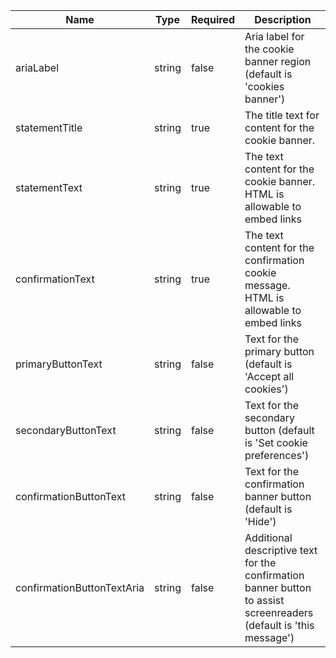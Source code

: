 | Name                       | Type   | Required | Description                                                                                                        |
| -------------------------- | ------ | -------- | ------------------------------------------------------------------------------------------------------------------ |
| ariaLabel                  | string | false    | Aria label for the cookie banner region (default is 'cookies banner')                                              |
| statementTitle             | string | true     | The title text for content for the cookie banner.                                                                  |
| statementText              | string | true     | The text content for the cookie banner. HTML is allowable to embed links                                           |
| confirmationText           | string | true     | The text content for the confirmation cookie message. HTML is allowable to embed links                             |
| primaryButtonText          | string | false    | Text for the primary button (default is 'Accept all cookies')                                                      |
| secondaryButtonText        | string | false    | Text for the secondary button (default is 'Set cookie preferences')                                                |
| confirmationButtonText     | string | false    | Text for the confirmation banner button (default is 'Hide')                                                        |
| confirmationButtonTextAria | string | false    | Additional descriptive text for the confirmation banner button to assist screenreaders (default is 'this message') |
